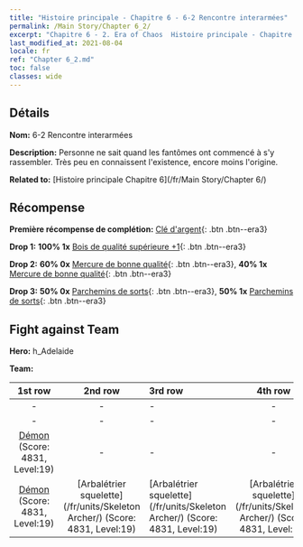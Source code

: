 ```yaml
---
title: "Histoire principale - Chapitre 6 - 6-2 Rencontre interarmées"
permalink: /Main Story/Chapter 6_2/
excerpt: "Chapitre 6 - 2. Era of Chaos  Histoire principale - Chapitre 6_2. 6-2 Rencontre interarmées"
last_modified_at: 2021-08-04
locale: fr
ref: "Chapter 6_2.md"
toc: false
classes: wide
---
```


## Détails

 **Nom:** 6-2 Rencontre interarmées

 **Description:** Personne ne sait quand les fantômes ont commencé à s'y rassembler. Très peu en connaissent l'existence, encore moins l'origine.

 **Related to:** [Histoire principale Chapitre 6](/fr/Main Story/Chapter 6/)

## Récompense

 **Première récompense de complétion:** [Clé d'argent](/ItemsFR/con_693/){: .btn .btn--era3}

 **Drop 1:** **100% 1x** [Bois de qualité supérieure +1](/ItemsFR/mat_20/){: .btn .btn--era3}

 **Drop 2:** **60% 0x** [Mercure de bonne qualité](/ItemsFR/mat_14/){: .btn .btn--era3}, **40% 1x** [Mercure de bonne qualité](/ItemsFR/mat_14/){: .btn .btn--era3}

 **Drop 3:** **50% 0x** [Parchemins de sorts](/ItemsFR/con_694/){: .btn .btn--era3}, **50% 1x** [Parchemins de sorts](/ItemsFR/con_694/){: .btn .btn--era3}


## Fight against Team
 **Hero:** h_Adelaide

 **Team:**


  | 1st row | 2nd row | 3rd row | 4th row |
  |:----:|:----:|:----|:----:|
  | - | - | - | - |
  | - | - | - | - |
  | [Démon](/fr/units/Demon/) (Score: 4831, Level:19)  | - | - | - |
  | [Démon](/fr/units/Demon/) (Score: 4831, Level:19)  | [Arbalétrier squelette](/fr/units/Skeleton Archer/) (Score: 4831, Level:19)  | [Arbalétrier squelette](/fr/units/Skeleton Archer/) (Score: 4831, Level:19)  | [Arbalétrier squelette](/fr/units/Skeleton Archer/) (Score: 4831, Level:19)  |


